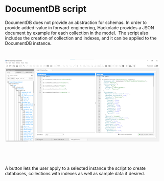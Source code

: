 # DocumentDB script

DocumentDB does not provide an abstraction for schemas. In order to provide added-value in forward-engineering, Hackolade provides a JSON document by example for each collection in the model.&nbsp; The script also includes the creation of collection and indexes, and it can be applied to the DocumentDB instance.&nbsp;

&nbsp;

![Image](<lib/DocumentDB%20forward-engineering.png>)

&nbsp;

&nbsp;

A button lets the user apply to a selected instance the script to create databases, collections with indexes as well as sample data if desired.
